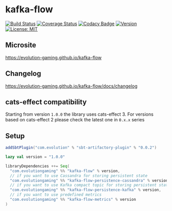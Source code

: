 # kafka-flow
[![Build Status](https://github.com/evolution-gaming/kafka-flow/workflows/CI/badge.svg)](https://github.com/evolution-gaming/kafka-flow/actions?query=workflow%3ACI)
[![Coverage Status](https://coveralls.io/repos/github/evolution-gaming/kafka-flow/badge.svg?branch=master)](https://coveralls.io/github/evolution-gaming/kafka-flow?branch=master)
[![Codacy Badge](https://api.codacy.com/project/badge/Grade/3475687f25974a57a68ea0de43098735)](https://www.codacy.com/app/evolution-gaming/kafka-flow?utm_source=github.com&amp;utm_medium=referral&amp;utm_content=evolution-gaming/kafka-flow&amp;utm_campaign=Badge_Grade)
[![Version](https://img.shields.io/badge/version-click-blue)](https://evolution.jfrog.io/artifactory/api/search/latestVersion?g=com.evolutiongaming&a=kafka-flow_2.13&repos=public)
[![License: MIT](https://img.shields.io/badge/License-MIT-yellowgreen.svg)](https://opensource.org/licenses/MIT)

## Microsite

https://evolution-gaming.github.io/kafka-flow

## Changelog
https://evolution-gaming.github.io/kafka-flow/docs/changelog

## cats-effect compatibility
Starting from version `1.0.0` the library uses cats-effect 3. 
For versions based on cats-effect 2 please check the latest one in `0.x.x` series 

## Setup

```scala
addSbtPlugin("com.evolution" % "sbt-artifactory-plugin" % "0.0.2")

lazy val version = "1.0.0"

libraryDependencies ++= Seq(
  "com.evolutiongaming" %% "kafka-flow" % version,
  // if you want to use Cassandra for storing persistent state
  "com.evolutiongaming" %% "kafka-flow-persistence-cassandra" % version,
  // if you want to use Kafka compact topic for storing persistent state
  "com.evolutiongaming" %% "kafka-flow-persistence-kafka" % version,
  // if you want to use predefined metrics
  "com.evolutiongaming" %% "kafka-flow-metrics" % version
)
```
